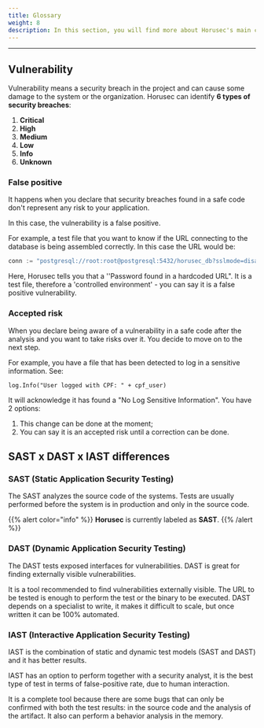 ```yaml
---
title: Glossary
weight: 8
description: In this section, you will find more about Horusec's main concepts.
---
```


---

## **Vulnerability**

Vulnerability means a security breach in the project and can cause some damage to the system or the organization. Horusec can identify **6 types of security breaches**: 

1. **Critical**
2. **High**
3. **Medium**
4. **Low**
5. **Info**
6. **Unknown**

### **False positive**

It happens when you declare that security breaches found in a safe code don't represent any risk to your application.

In this case, the vulnerability is a false positive.

For example, a test file that you want to know if the URL connecting to the database is being assembled correctly.  In this case the URL would be:

```go
conn := "postgresql://root:root@postgresql:5432/horusec_db?sslmode=disable"
```

Here, Horusec tells you that a ''Password found in a hardcoded URL".  It is a test file, therefore a 'controlled environment' - you can say it is a false positive vulnerability.

### **Accepted risk**

When you declare being aware of a vulnerability in a safe code after the analysis and you want to take risks over it. You decide to move on to the next step. 

For example, you have a file that has been detected to log in a sensitive information. See:

`log.Info("User logged with CPF: " + cpf_user)`

It will acknowledge it has found a "No Log Sensitive Information". You have 2 options:
1. This change can be done at the moment; 
2. You can say it is an accepted risk until a correction can be done.

## **SAST x DAST x IAST differences**

### SAST **\(Static Application Security Testing\)**

The SAST analyzes the source code of the systems. Tests are usually performed before the system is in production and only in the source code.

{{% alert color="info" %}}
**Horusec** is currently labeled as **SAST**.
{{% /alert %}}

### DAST **\(Dynamic Application Security Testing\)**

The DAST tests exposed interfaces for vulnerabilities. DAST is great for finding externally visible vulnerabilities. 

It is a tool recommended to find vulnerabilities externally visible. The URL to be tested is enough to perform the test or the binary to be executed. DAST depends on a specialist to write, it makes it difficult to scale, but once written it can be 100% automated.

### IAST **\(Interactive Application Security Testing\)**

IAST is the combination of static and dynamic test models \(SAST and DAST\) and it has better results.

IAST has an option to perform together with a security analyst, it is the best type of test in terms of false-positive rate, due to human interaction. 

It is a complete tool because there are some bugs that can only be confirmed with both the test results: in the source code and the analysis of the artifact. It also can perform a behavior analysis in the memory.